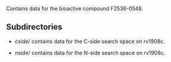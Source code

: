 Contains data for the bioactive compound F2536-0548.

## Subdirectories

- cside/ contains data for the C-side search space on rv1908c.

- nside/ contains data for the N-side search space on rv1908c.

